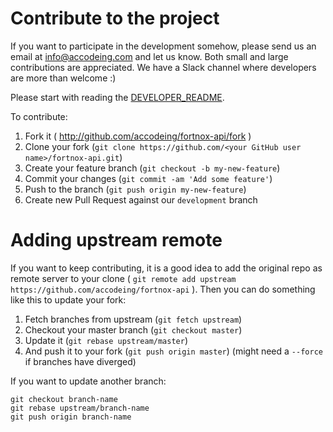 # Contribute to the project

If you want to participate in the development somehow, please send us an email
at info@accodeing.com and let us know. Both small and large contributions are
appreciated. We have a Slack channel where developers are more than welcome :)

Please start with reading the [DEVELOPER_README](DEVELOPER_README.md).

To contribute:

1. Fork it ( http://github.com/accodeing/fortnox-api/fork )
2. Clone your fork
   (`git clone https://github.com/<your GitHub user name>/fortnox-api.git`)
3. Create your feature branch (`git checkout -b my-new-feature`)
4. Commit your changes (`git commit -am 'Add some feature'`)
5. Push to the branch (`git push origin my-new-feature`)
6. Create new Pull Request against our `development` branch

# Adding upstream remote

If you want to keep contributing, it is a good idea to add the original repo as
remote server to your clone (
`git remote add upstream https://github.com/accodeing/fortnox-api` ). Then you
can do something like this to update your fork:

1. Fetch branches from upstream (`git fetch upstream`)
2. Checkout your master branch (`git checkout master`)
3. Update it (`git rebase upstream/master`)
4. And push it to your fork (`git push origin master`) (might need a `--force`
   if branches have diverged)

If you want to update another branch:

```
git checkout branch-name
git rebase upstream/branch-name
git push origin branch-name
```
